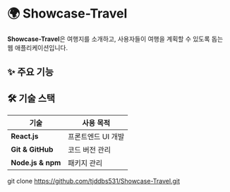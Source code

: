 # 🌍 Showcase-Travel

**Showcase-Travel**은 여행지를 소개하고, 사용자들이 여행을 계획할 수 있도록 돕는 웹 애플리케이션입니다.  

## ✨ 주요 기능

## 🛠️ 기술 스택

| 기술         | 사용 목적 |
|-------------|---------|
| **React.js**  | 프론트엔드 UI 개발 |
| **Git & GitHub**  | 코드 버전 관리 |
| **Node.js & npm** | 패키지 관리 |

git clone https://github.com/tjddbs531/Showcase-Travel.git
